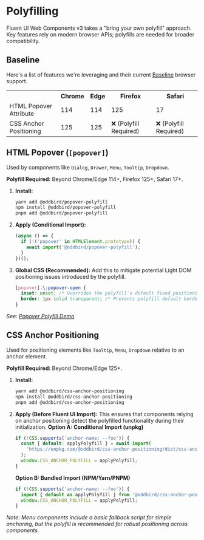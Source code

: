# Polyfilling

Fluent UI Web Components v3 takes a "bring your own polyfill" approach. Key features rely on modern browser APIs; polyfills are needed for broader compatibility.

## Baseline

Here's a list of features we're leveraging and their current [Baseline](https://web.dev/baseline) browser support.

<table>
  <tr>
    <th></th>
    <th>Chrome</th>
    <th>Edge</th>
    <th>Firefox</th>
    <th>Safari</th>
  </tr>
  <tr>
    <td>HTML Popover Attribute</td>
    <td>114</td>
    <td>114</td>
    <td>125</td>
    <td>17</td>
  </tr>
  <tr>
    <td>CSS Anchor Positioning</td>
    <td>125</td>
    <td>125</td>
    <td>❌ (Polyfill Required)</td>
    <td>❌ (Polyfill Required)</td>
  </tr>
</table>

## HTML Popover (`[popover]`)

Used by components like `Dialog`, `Drawer`, `Menu`, `Tooltip`, `Dropdown`.

**Polyfill Required:** Beyond Chrome/Edge 114+, Firefox 125+, Safari 17+.

1.  **Install:**
    ```bash
    yarn add @oddbird/popover-polyfill
    npm install @oddbird/popover-polyfill
    pnpm add @oddbird/popover-polyfill
    ```
2.  **Apply (Conditional Import):**
    ```javascript
    (async () => {
      if (!('popover' in HTMLElement.prototype)) {
        await import('@oddbird/popover-polyfill');
      }
    })();
    ```
3.  **Global CSS (Recommended):** Add this to mitigate potential Light DOM positioning issues introduced by the polyfill.
    ```css
    [popover].\:popover-open {
      inset: unset; /* Overrides the polyfill's default fixed positioning, allowing Fluent UI components to manage position. */
      border: 1px solid transparent; /* Prevents polyfill default border */
    }
    ```

*See: [Popover Polyfill Demo](https://stackblitz.com/edit/typescript-pqdtqs?file=index.html)*

## CSS Anchor Positioning

Used for positioning elements like `Tooltip`, `Menu`, `Dropdown` relative to an anchor element.

**Polyfill Required:** Beyond Chrome/Edge 125+.

1.  **Install:**
    ```bash
    yarn add @oddbird/css-anchor-positioning
    npm install @oddbird/css-anchor-positioning
    pnpm add @oddbird/css-anchor-positioning
    ```
2.  **Apply (Before Fluent UI Import):** This ensures that components relying on anchor positioning detect the polyfilled functionality during their initialization.
    **Option A: Conditional Import (unpkg)**
    ```javascript
    if (!CSS.supports('anchor-name: --foo')) {
      const { default: applyPolyfill } = await import(
        'https://unpkg.com/@oddbird/css-anchor-positioning/dist/css-anchor-positioning-fn.js'
      );
      window.CSS_ANCHOR_POLYFILL = applyPolyfill;
    }
    ```
    **Option B: Bundled Import (NPM/Yarn/PNPM)**
    ```javascript
    if (!CSS.supports('anchor-name: --foo')) {
      import { default as applyPolyfill } from '@oddbird/css-anchor-positioning/fn';
      window.CSS_ANCHOR_POLYFILL = applyPolyfill;
    }
    ```

*Note: Menu components include a basic fallback script for simple anchoring, but the polyfill is recommended for robust positioning across components.*
